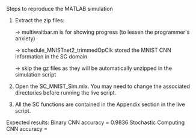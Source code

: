 Steps to reproduce the MATLAB simulation

1) Extract the zip files:

   -> multiwaitbar.m is for showing progress (to lessen the programmer's anxiety)

   -> schedule_MNISTnet2_trimmedOpClk stored the MNIST CNN information in the SC domain

   -> skip the gz files as they will be automatically unzipped in the simulation script

2) Open the SC_MNIST_Sim.mlx. You may need to change the associated directories before running the live script.

3) All the SC functions are contained in the Appendix section in the live script. 

Expected results:
Binary CNN accuracy = 0.9836
Stochastic Computing CNN accuracy = 
